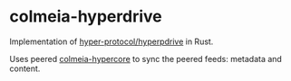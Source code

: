 # colmeia-hyperdrive

Implementation of [hyper-protocol/hyperpdrive](https://github.com/hypercore-protocol/hyperdrive/) in Rust.

Uses peered [colmeia-hypercore](../colmeia-hypercore) to sync the peered feeds: metadata and content.